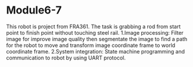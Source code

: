 # Module6-7
This robot is project from FRA361. The task is grabbing a rod from start point to finish point without touching steel rail.
1.Image processing: Filter image for improve image quality then segmentate
the image to find a path for the robot to move and transform image
coordinate frame to world coordinate frame.
2.System integration: State machine programming and communication to robot
by using UART protocol.
